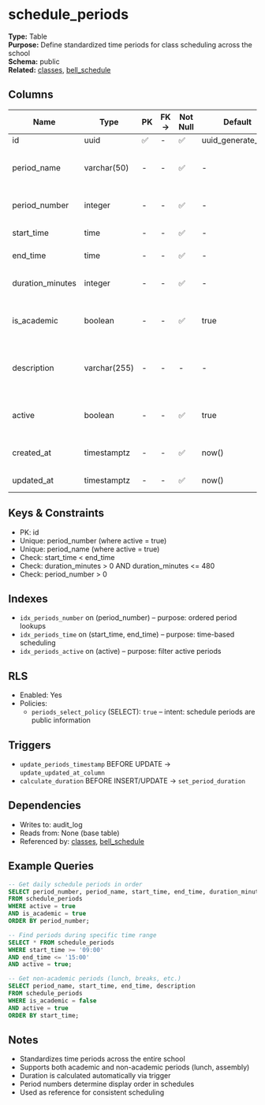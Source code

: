 # schedule_periods

**Type:** Table  
**Purpose:** Define standardized time periods for class scheduling across the school  
**Schema:** public  
**Related:** [classes](../tables/classes.md), [bell_schedule](../tables/bell_schedule.md)

## Columns
| Name | Type | PK | FK → | Not Null | Default | Notes |
|------|------|----|------|----------|---------|-------|
| id | uuid | ✅ | - | ✅ | uuid_generate_v4() | Primary key |
| period_name | varchar(50) | - | - | ✅ | - | Period identifier (e.g., "1st Period") |
| period_number | integer | - | - | ✅ | - | Numeric order (1, 2, 3...) |
| start_time | time | - | - | ✅ | - | Period start time |
| end_time | time | - | - | ✅ | - | Period end time |
| duration_minutes | integer | - | - | ✅ | - | Period length in minutes |
| is_academic | boolean | - | - | ✅ | true | Whether period is for academic classes |
| description | varchar(255) | - | - | - | - | Period description (e.g., "Lunch", "Assembly") |
| active | boolean | - | - | ✅ | true | Whether period is currently used |
| created_at | timestamptz | - | - | ✅ | now() | Record creation timestamp |
| updated_at | timestamptz | - | - | ✅ | now() | Last update timestamp |

## Keys & Constraints
- PK: id
- Unique: period_number (where active = true)
- Unique: period_name (where active = true)
- Check: start_time < end_time
- Check: duration_minutes > 0 AND duration_minutes <= 480
- Check: period_number > 0

## Indexes
- `idx_periods_number` on (period_number) – purpose: ordered period lookups
- `idx_periods_time` on (start_time, end_time) – purpose: time-based scheduling
- `idx_periods_active` on (active) – purpose: filter active periods

## RLS
- Enabled: Yes
- Policies:
  - `periods_select_policy` (SELECT): `true` – intent: schedule periods are public information

## Triggers
- `update_periods_timestamp` BEFORE UPDATE → `update_updated_at_column`
- `calculate_duration` BEFORE INSERT/UPDATE → `set_period_duration`

## Dependencies
- Writes to: audit_log
- Reads from: None (base table)
- Referenced by: [classes](../tables/classes.md), [bell_schedule](../tables/bell_schedule.md)

## Example Queries
```sql
-- Get daily schedule periods in order
SELECT period_number, period_name, start_time, end_time, duration_minutes
FROM schedule_periods
WHERE active = true
AND is_academic = true
ORDER BY period_number;

-- Find periods during specific time range
SELECT * FROM schedule_periods
WHERE start_time >= '09:00'
AND end_time <= '15:00'
AND active = true;

-- Get non-academic periods (lunch, breaks, etc.)
SELECT period_name, start_time, end_time, description
FROM schedule_periods
WHERE is_academic = false
AND active = true
ORDER BY start_time;
```

## Notes

* Standardizes time periods across the entire school
* Supports both academic and non-academic periods (lunch, assembly)
* Duration is calculated automatically via trigger
* Period numbers determine display order in schedules
* Used as reference for consistent scheduling